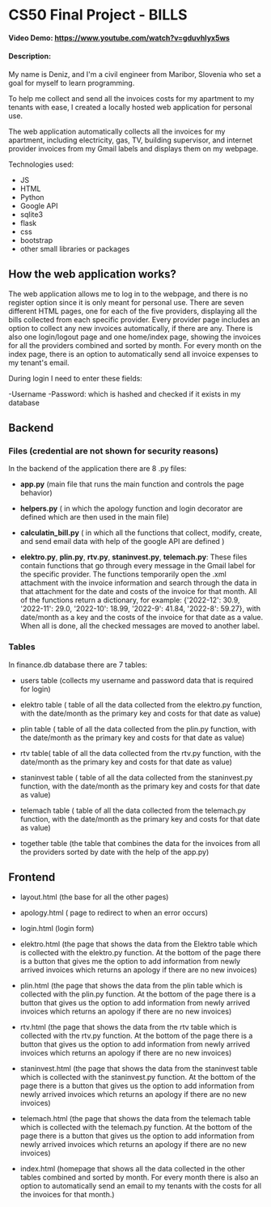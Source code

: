 # CS50 Final Project - BILLS
#### Video Demo: <https://www.youtube.com/watch?v=gduvhIyx5ws>
#### Description:

My name is Deniz, and I'm a civil engineer from Maribor, Slovenia who set a goal for myself to learn programming.

To help me collect and send all the invoices costs for my apartment to my tenants with ease, I created a locally hosted web application for personal use.

The web application automatically collects all the invoices for my apartment, including electricity, gas, TV, building supervisor, and internet provider invoices from my Gmail labels and displays them on my webpage.

Technologies used:

- JS
- HTML
- Python
- Google API
- sqlite3
- flask
- css
- bootstrap
- other small libraries or packages

## How the web application works?

The web application allows me to log in to the webpage, and there is no register option since it is only meant for personal use. There are seven different HTML pages, one for each of the five providers, displaying all the bills collected from each specific provider. Every provider page includes an option to collect any new invoices automatically, if there are any. There is also one login/logout page and one home/index page, showing the invoices for all the providers combined and sorted by month. For every month on the index page, there is an option to automatically send all invoice expenses to my tenant's email.

During login I need to enter these fields:

-Username
-Password: which is hashed and checked if it exists in my database

## Backend

### Files (credential are not shown for security reasons)

In the backend of the application there are 8 .py files:

- **app.py** (main file that runs the main function and controls the page behavior)

- **helpers.py** ( in  which the apology function and login decorator are defined which are then used in the main file)

- **calculatin_bill.py** ( in which all the  functions that collect, modify, create, and send email data with help of the google API are defined )

- **elektro.py**, **plin.py**, **rtv.py**, **staninvest.py**, **telemach.py**: These files contain functions that go through every message in the Gmail label for the specific provider. The functions temporarily open the .xml attachment with the invoice information and search through the data in that attachment for the date and costs of the invoice for that month. All of the functions return a dictionary, for example: {'2022-12': 30.9, '2022-11': 29.0, '2022-10': 18.99, '2022-9': 41.84, '2022-8': 59.27}, with date/month as a key and the costs of the invoice for that date as a value. When all is done, all the checked messages are moved to another label.

### Tables

In finance.db database there are  7 tables:

- users table (collects my username and password data that is required for login)

- elektro table ( table of all the data collected from the elektro.py function, with the date/month as the primary key and costs for that date as  value)

- plin table ( table of all the data collected from the plin.py function, with the date/month as the primary key and costs for that date as  value)

- rtv table( table of all the data collected from the rtv.py function, with the date/month as the primary key and costs for that date as  value)

- staninvest table ( table of all the data collected from the staninvest.py function, with the date/month as the primary key and costs for that date as value)

- telemach table ( table of all the data collected from the telemach.py function, with the date/month as the primary key and costs for that date
as value)

- together table (the table that combines the data for the invoices from all the providers sorted by date with the help of the app.py)


## Frontend

- layout.html (the base for all the other pages)

- apology.html ( page to redirect to when an error occurs)

- login.html (login form)

- elektro.html (the page that shows the data from the Elektro table which is collected with the elektro.py function. At the bottom of the page there is a button that gives me the option  to add information from newly arrived invoices which returns an apology if there are no new invoices)

- plin.html (the page that shows the data from the plin table which is collected with the plin.py function. At the bottom of the page there is a button that gives us the option to add information from newly arrived invoices which returns an apology if there are no new invoices)

- rtv.html (the page that shows the data from the rtv table which is collected with the rtv.py function. At the bottom of the page there is a button that gives us the option to add information from newly arrived invoices which returns an apology if there are no new invoices)

- staninvest.html (the page that shows the data from the staninvest table which is collected with the staninvest.py function. At the bottom of the page there is a button that gives us the option to add information from newly arrived invoices which returns an apology if there are no new invoices)

- telemach.html (the page that shows the data from the telemach table which is collected with the telemach.py function. At the bottom of the page there is a button that gives us the option to add information from newly arrived invoices which returns an apology if there are no new invoices)

- index.html (homepage that shows all the data collected in the other tables combined and sorted by month. For every month there is also an option to automatically send an email to my tenants with the costs for all the invoices for that month.)

















